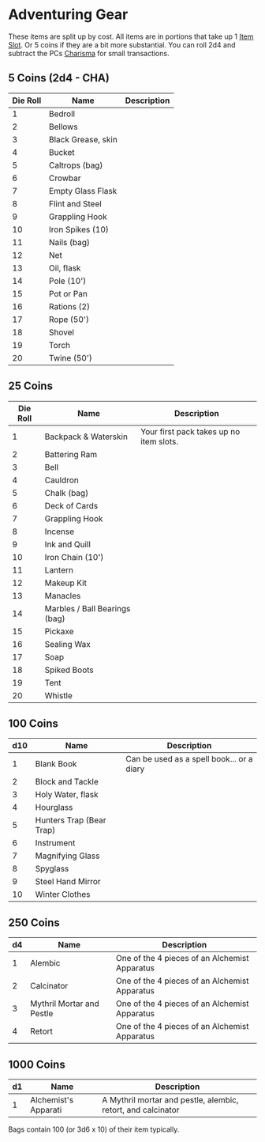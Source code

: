 # Adventuring Gear

These items are split up by cost. All items are in portions that take up 1 [Item Slot](../../Player%20Character%20Components/Derived%20Statistics/Item%20Slots.md). Or 5 coins if they are a bit more substantial. You can roll 2d4 and subtract the PCs [Charisma](../../Player%20Character%20Components/Chosen%20Statistics/Charisma.md) for small transactions.
## 5 Coins (2d4 - CHA)

| Die Roll | Name               | Description |
| -------- | ------------------ | ----------- |
| 1        | Bedroll            |             |
| 2        | Bellows            |             |
| 3        | Black Grease, skin |             |
| 4        | Bucket             |             |
| 5        | Caltrops (bag)     |             |
| 6        | Crowbar            |             |
| 7        | Empty Glass Flask  |             |
| 8        | Flint and Steel    |             |
| 9        | Grappling Hook     |             |
| 10       | Iron Spikes (10)   |             |
| 11       | Nails (bag)        |             |
| 12       | Net                |             |
| 13       | Oil, flask         |             |
| 14       | Pole (10')         |             |
| 15       | Pot or Pan         |             |
| 16       | Rations (2)        |             |
| 17       | Rope (50')         |             |
| 18       | Shovel             |             |
| 19       | Torch              |             |
| 20       | Twine (50')        |             |
## 25 Coins
| Die Roll | Name                          | Description                             |
| -------- | ----------------------------- | --------------------------------------- |
| 1        | Backpack & Waterskin          | Your first pack takes up no item slots. |
| 2        | Battering Ram                 |                                         |
| 3        | Bell                          |                                         |
| 4        | Cauldron                      |                                         |
| 5        | Chalk (bag)                   |                                         |
| 6        | Deck of Cards                 |                                         |
| 7        | Grappling Hook                |                                         |
| 8        | Incense                       |                                         |
| 9        | Ink and Quill                 |                                         |
| 10       | Iron Chain (10')              |                                         |
| 11       | Lantern                       |                                         |
| 12       | Makeup Kit                    |                                         |
| 13       | Manacles                      |                                         |
| 14       | Marbles / Ball Bearings (bag) |                                         |
| 15       | Pickaxe                       |                                         |
| 16       | Sealing Wax                   |                                         |
| 17       | Soap                          |                                         |
| 18       | Spiked Boots                  |                                         |
| 19       | Tent                          |                                         |
| 20       | Whistle                       |                                         |
## 100 Coins
| d10 | Name                     | Description                               |
| --- | ------------------------ | ----------------------------------------- |
| 1   | Blank Book               | Can be used as a spell book... or a diary |
| 2   | Block and Tackle         |                                           |
| 3   | Holy Water, flask        |                                           |
| 4   | Hourglass                |                                           |
| 5   | Hunters Trap (Bear Trap) |                                           |
| 6   | Instrument               |                                           |
| 7   | Magnifying Glass         |                                           |
| 8   | Spyglass                 |                                           |
| 9   | Steel Hand Mirror        |                                           |
| 10  | Winter Clothes           |                                           |

## 250 Coins

| d4  | Name                      | Description                                   |
| --- | ------------------------- | --------------------------------------------- |
| 1   | Alembic                   | One of the 4 pieces of an Alchemist Apparatus |
| 2   | Calcinator                | One of the 4 pieces of an Alchemist Apparatus |
| 3   | Mythril Mortar and Pestle | One of the 4 pieces of an Alchemist Apparatus |
| 4   | Retort                    | One of the 4 pieces of an Alchemist Apparatus |
## 1000 Coins

| d1  | Name                 | Description                                                  |
| --- | -------------------- | ------------------------------------------------------------ |
| 1   | Alchemist's Apparati | A Mythril mortar and pestle, alembic, retort, and calcinator |

Bags contain 100 (or 3d6 x 10) of their item typically.